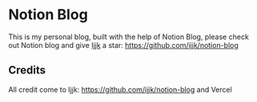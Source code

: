 # Notion Blog

This is my personal blog, built with the help of Notion Blog, please check out Notion blog and give [Ijjk](https://github.com/ijjk) a star: https://github.com/ijjk/notion-blog

## Credits

All credit come to Ijjk: https://github.com/ijjk/notion-blog and Vercel
